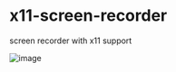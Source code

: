 # x11-screen-recorder
screen recorder with x11 support

![image](https://user-images.githubusercontent.com/89962566/233088434-463f2ca3-618e-4f6c-87fb-07d8ecd353fe.png)
